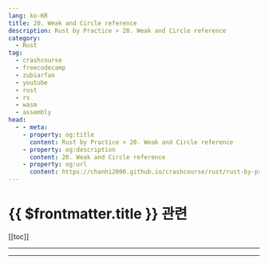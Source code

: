 ```yaml
---
lang: ko-KR
title: 20. Weak and Circle reference
description: Rust by Practice > 20. Weak and Circle reference
category: 
  - Rust
tag: 
  - crashcourse
  - freecodecamp
  - zubiarfan
  - youtube
  - rust
  - rs
  - wasm
  - assembly
head:
  - - meta:
    - property: og:title
      content: Rust by Practice > 20. Weak and Circle reference
    - property: og:description
      content: 20. Weak and Circle reference
    - property: og:url
      content: https://chanhi2000.github.io/crashcourse/rust/rust-by-practice/20.html
---
```


# {{ $frontmatter.title }} 관련

[[toc]]

---

---

<TagLinks />